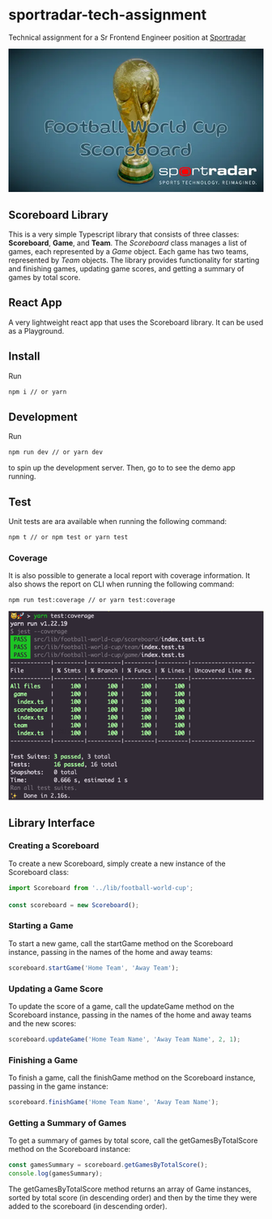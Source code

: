 # sportradar-tech-assignment
Technical assignment for a Sr Frontend Engineer position at [Sportradar](https://sportradar.com)

![](./public/wc-banner.webp)

## Scoreboard Library
This is a very simple Typescript library that consists of three classes: **Scoreboard**, **Game**, and **Team**. The *Scoreboard* class manages a list of games, each represented by a *Game* object. Each game has two teams, represented by *Team* objects. The library provides functionality for starting and finishing games, updating game scores, and getting a summary of games by total score.

## React App
A very lightweight react app that uses the Scoreboard library. It can be used as a Playground.

## Install
Run
```sh
npm i // or yarn
```

## Development
Run
```sh
npm run dev // or yarn dev
```
to spin up the development server.
Then, go to [](http://localhost:5173/) to see the demo app running.

## Test

Unit tests are ara available when running the following command:
```sh
npm t // or npm test or yarn test
```
### Coverage
It is also possible to generate a local report with coverage information. It also shows the report on CLI when running the following command:

```sh
npm run test:coverage // or yarn test:coverage
```

![Coverage status for Scoreboard library](public/coverage.png)

## Library Interface

### Creating a Scoreboard
To create a new Scoreboard, simply create a new instance of the Scoreboard class:

```typescript
import Scoreboard from '../lib/football-world-cup';

const scoreboard = new Scoreboard();
```

### Starting a Game
To start a new game, call the startGame method on the Scoreboard instance, passing in the names of the home and away teams:

```typescript
scoreboard.startGame('Home Team', 'Away Team');
```

### Updating a Game Score
To update the score of a game, call the updateGame method on the Scoreboard instance, passing in the names of the home and away teams and the new scores:

```typescript
scoreboard.updateGame('Home Team Name', 'Away Team Name', 2, 1);
```


### Finishing a Game
To finish a game, call the finishGame method on the Scoreboard instance, passing in the game instance:

```typescript
scoreboard.finishGame('Home Team Name', 'Away Team Name');
```

### Getting a Summary of Games
To get a summary of games by total score, call the getGamesByTotalScore method on the Scoreboard instance:

```typescript
const gamesSummary = scoreboard.getGamesByTotalScore();
console.log(gamesSummary);
```
The getGamesByTotalScore method returns an array of Game instances, sorted by total score (in descending order) and then by the time they were added to the scoreboard (in descending order).
